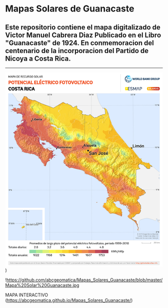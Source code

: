 # Mapas Solares de Guanacaste
Este repositorio contiene el mapa digitalizado de Victor Manuel Cabrera Diaz
Publicado en el Libro "Guanacaste" de 1924.
En conmemoracion del centenario de la incorporacion del Partido de Nicoya a Costa Rica.
---

---



![MAPA ORIGINAL](https://github.com/abcgeomatica/Mapas_Solares_Guanacaste/blob/master/Costa-Rica_PVOUT_mid-size-map_lang-ES_156x191mm-300dpi_v20200519.png))

!https://github.com/abcgeomatica/Mapas_Solares_Guanacaste/blob/master/Mapa%20Solar%20Guanacaste.jpg

MAPA INTERACTIVO
(https://abcgeomatica.github.io/Mapas_Solares_Guanacaste/)

